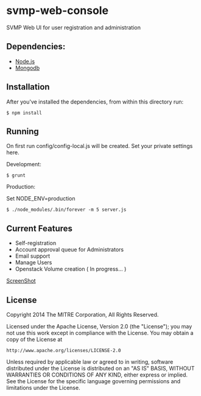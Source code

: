 # svmp-web-console

SVMP Web UI for user registration and administration

## Dependencies:

* [Node.js](http://nodejs.org/)
* [Mongodb](http://www.mongodb.org/)

## Installation

After you've installed the dependencies, from within this directory run:

```
$ npm install
```

## Running

On first run config/config-local.js will be created. Set your private settings here.

Development:

```
$ grunt
```

Production:

Set NODE_ENV=production

```
$ ./node_modules/.bin/forever -m 5 server.js
```

## Current Features

* Self-registration
* Account approval queue for Administrators
* Email support
* Manage Users
* Openstack Volume creation ( In progress... )


[ScreenShot](https://github.com/SVMP/svmp-web-console/blob/master/screen_shot.png)



## License
Copyright 2014 The MITRE Corporation, All Rights Reserved.

Licensed under the Apache License, Version 2.0 (the "License");
you may not use this work except in compliance with the License.
You may obtain a copy of the License at

    http://www.apache.org/licenses/LICENSE-2.0

Unless required by applicable law or agreed to in writing, software
distributed under the License is distributed on an "AS IS" BASIS,
WITHOUT WARRANTIES OR CONDITIONS OF ANY KIND, either express or implied.
See the License for the specific language governing permissions and
limitations under the License.

